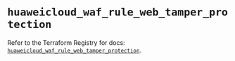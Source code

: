 # `huaweicloud_waf_rule_web_tamper_protection`

Refer to the Terraform Registry for docs: [`huaweicloud_waf_rule_web_tamper_protection`](https://registry.terraform.io/providers/huaweicloud/huaweicloud/1.71.1/docs/resources/waf_rule_web_tamper_protection).
